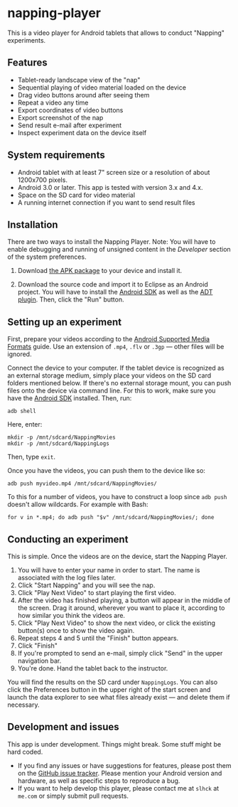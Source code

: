 napping-player
==============

This is a video player for Android tablets that allows to conduct "Napping" experiments. 

## Features

- Tablet-ready landscape view of the "nap"
- Sequential playing of video material loaded on the device
- Drag video buttons around after seeing them
- Repeat a video any time
- Export coordinates of video buttons
- Export screenshot of the nap
- Send result e-mail after experiment
- Inspect experiment data on the device itself

## System requirements

- Android tablet with at least 7" screen size or a resolution of about 1200x700 pixels.
- Android 3.0 or later. This app is tested with version 3.x and 4.x.
- Space on the SD card for video material
- A running internet connection if you want to send result files

## Installation

There are two ways to install the Napping Player. Note: You will have to enable debugging and running of unsigned content in the *Developer* section of the system preferences.

1. Download [the APK package](https://dl.dropbox.com/u/84665/quassumm/napping-player.apk) to your device and install it.

2. Download the source code and import it to Eclipse as an Android project. You will have to install the [Android SDK](http://developer.android.com/sdk/index.html) as well as the [ADT plugin](http://developer.android.com/tools/sdk/eclipse-adt.html). Then, click the "Run" button.

## Setting up an experiment

First, prepare your videos according to the [Android Supported Media Formats](http://developer.android.com/guide/appendix/media-formats.html) guide. Use an extension of `.mp4`, `.flv` or `.3gp` — other files will be ignored.

Connect the device to your computer. If the tablet device is recognized as an external storage medium, simply place your videos on the SD card folders mentioned below. If there's no external storage mount, you can push files onto the device via command line. For this to work, make sure you have the [Android SDK](http://developer.android.com/sdk/index.html) installed. Then, run:

    adb shell

Here, enter:

    mkdir -p /mnt/sdcard/NappingMovies
    mkdir -p /mnt/sdcard/NappingLogs

Then,  type `exit`.

Once you have the videos, you can push them to the device like so:

    adb push myvideo.mp4 /mnt/sdcard/NappingMovies/

To this for a number of videos, you have to construct a loop since `adb push` doesn't allow wildcards. For example with Bash:

    for v in *.mp4; do adb push "$v" /mnt/sdcard/NappingMovies/; done


## Conducting an experiment

This is simple. Once the videos are on the device, start the Napping Player. 

1. You will have to enter your name in order to start. The name is associated with the log files later.
2. Click "Start Napping" and you will see the nap.
3. Click "Play Next Video" to start playing the first video.
4. After the video has finished playing, a button will appear in the middle of the screen. Drag it around, wherever you want to place it, according to how similar you think the videos are.
5. Click "Play Next Video" to show the next video, or click the existing button(s) once to show the video again.
6. Repeat steps 4 and 5 until the "Finish" button appears.
7. Click "Finish"
8. If you're prompted to send an e-mail, simply click "Send" in the upper navigation bar.
9. You're done. Hand the tablet back to the instructor.

You will find the results on the SD card under `NappingLogs`. You can also click the Preferences button in the upper right of the start screen and launch the data explorer to see what files already exist — and delete them if necessary.

## Development and issues

This app is under development. Things might break. Some stuff might be hard coded.

- If you find any issues or have suggestions for features, please post them on the [GitHub issue tracker](https://github.com/slhck/napping-player/issues). Please mention your Android version and hardware, as well as specific steps to reproduce a bug.
- If you want to help develop this player, please contact me at `slhck` at `me.com` or simply submit pull requests.






